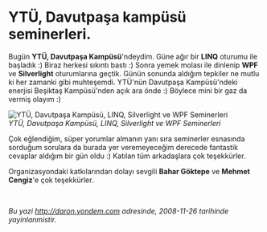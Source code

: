 # YTÜ, Davutpaşa kampüsü seminerleri.
Bugün **YTÜ, Davutpaşa Kampüsü**'ndeydim. Güne ağır bir **LINQ** oturumu
ile başladık :) Biraz herkesi sıkıntı bastı :) Sonra yemek molası ile
dinlenip **WPF** ve **Silverlight** oturumlarına geçtik. Günün sonunda
aldığım tepkiler ne mutlu ki her zamanki gibi muhteşemdi. YTÜ'nün
Davutpaşa Kampüsü'ndeki enerjisi Beşiktaş Kampüsü'nden açık ara önde :)
Böylece mini bir gaz da vermiş olayım :)

![YTÜ, Davutpaşa Kampüsü, LINQ, Silverlight ve WPF
Seminerleri](media/YTU_Davutpasa_kampusu_seminerleri/26112008_1.jpg)\
*YTÜ, Davutpaşa Kampüsü, LINQ, Silverlight ve WPF Seminerleri*

Çok eğlendiğim, süper yorumlar almanın yanı sıra seminerler esnasında
sorduğum sorulara da burada yer veremeyeceğim derecede fantastik
cevaplar aldığım bir gün oldu :) Katılan tüm arkadaşlara çok
teşekkürler.

Organizasyondaki katkılarından dolayı sevgili **Bahar Göktepe** ve
**Mehmet Cengiz**'e çok teşekkürler.

 



*Bu yazi http://daron.yondem.com adresinde, 2008-11-26 tarihinde yayinlanmistir.*
